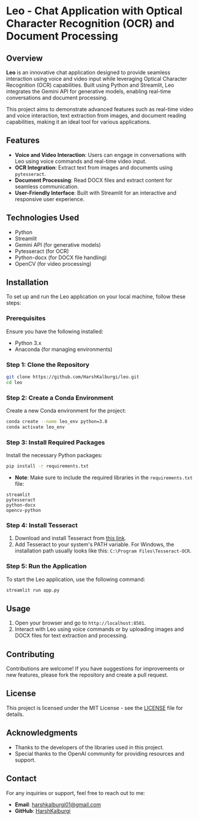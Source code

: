 
# Leo - Chat Application with Optical Character Recognition (OCR) and Document Processing

## Overview

**Leo** is an innovative chat application designed to provide seamless interaction using voice and video input while leveraging Optical Character Recognition (OCR) capabilities. Built using Python and Streamlit, Leo integrates the Gemini API for generative models, enabling real-time conversations and document processing. 

This project aims to demonstrate advanced features such as real-time video and voice interaction, text extraction from images, and document reading capabilities, making it an ideal tool for various applications.

## Features

- **Voice and Video Interaction**: Users can engage in conversations with Leo using voice commands and real-time video input.
- **OCR Integration**: Extract text from images and documents using `pytesseract`.
- **Document Processing**: Read DOCX files and extract content for seamless communication.
- **User-Friendly Interface**: Built with Streamlit for an interactive and responsive user experience.

## Technologies Used

- Python
- Streamlit
- Gemini API (for generative models)
- Pytesseract (for OCR)
- Python-docx (for DOCX file handling)
- OpenCV (for video processing)

## Installation

To set up and run the Leo application on your local machine, follow these steps:

### Prerequisites

Ensure you have the following installed:

- Python 3.x
- Anaconda (for managing environments)

### Step 1: Clone the Repository

```bash
git clone https://github.com/HarshKalburgi/leo.git
cd leo
```

### Step 2: Create a Conda Environment

Create a new Conda environment for the project:

```bash
conda create --name leo_env python=3.8
conda activate leo_env
```

### Step 3: Install Required Packages

Install the necessary Python packages:

```bash
pip install -r requirements.txt
```

- **Note**: Make sure to include the required libraries in the `requirements.txt` file:

```
streamlit
pytesseract
python-docx
opencv-python
```

### Step 4: Install Tesseract

1. Download and install Tesseract from [this link](https://github.com/tesseract-ocr/tesseract).
2. Add Tesseract to your system's PATH variable. For Windows, the installation path usually looks like this: `C:\Program Files\Tesseract-OCR`.

### Step 5: Run the Application

To start the Leo application, use the following command:

```bash
streamlit run app.py
```

## Usage

1. Open your browser and go to `http://localhost:8501`.
2. Interact with Leo using voice commands or by uploading images and DOCX files for text extraction and processing.

## Contributing

Contributions are welcome! If you have suggestions for improvements or new features, please fork the repository and create a pull request.

## License

This project is licensed under the MIT License - see the [LICENSE](LICENSE) file for details.

## Acknowledgments

- Thanks to the developers of the libraries used in this project.
- Special thanks to the OpenAI community for providing resources and support.

## Contact

For any inquiries or support, feel free to reach out to me:

- **Email**: harshkalburgi01@gmail.com
- **GitHub**: [HarshKalburgi](https://github.com/HarshKalburgi)
